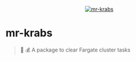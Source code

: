 <p align="center">
  <a href="https://github.com/pagarme/mr-krab">
    <img src="https://media.giphy.com/media/yYrYPXatpCMiA/giphy.gif" alt="mr-krabs" >
  </a>
</p>

# mr-krabs

> :crab: :moneybag: A package to clear Fargate cluster tasks
